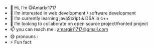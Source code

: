 - 👋 Hi, I’m @Amarkr1717
- 👀 I’m interested in web development / software development
- 🌱 I’m currently learning javaScript & DSA in c++
- 💞️ I’m looking to collaborate on open source project/fronted project
- 📫 you can reach me : amargiri1717@gmail.com
- 😄 pronouns :
- ⚡ Fun fact: 

<!---
Amarkr1717/Amarkr1717 is a ✨ special ✨ repository because its `README.md` (this file) appears on your GitHub profile.
You can click the Preview link to take a look at your changes.
--->
